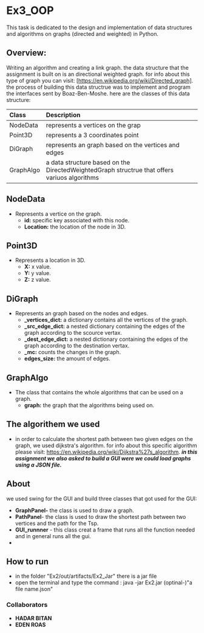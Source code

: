 #  Ex3_OOP
This task is dedicated to the design and implementation of data structures and algorithms on graphs (directed and weighted) in Python.

## Overview:
Writing an algorithm and creating a link graph.
the data structure that the assignment is built on is an directional weighted graph. 
for info about this type of graph you can visit: [https://en.wikipedia.org/wiki/Directed_graph].
the process of building this data structrue was to implement and program the interfaces sent by Boaz-Ben-Moshe.
here are the classes of this data structure:

| Class      | Description |
| :------------| :------------|
| NodeData  | represents a vertices on the grap |
| Point3D      |    represents a 3 coordinates point|
| DiGraph      |    represents an graph based on the vertices and edges |
| GraphAlgo      |    a data structure based on the DirectedWeightedGraph structrue that offers variuos algorithms | 

## NodeData
+ Represents a vertice on the graph.
   + **id:** specific key associated with this node.
   + **Location:** the location of the node in 3D.
    
## Point3D
+ Represents a location in 3D.
  + **X:** x value.
  + **Y:** y value.
  + **Z:** z value.

## DiGraph
+ Represents an graph based on the nodes and edges.
  + **_vertices_dict:** a dictionary contains all the vertices of the graph.
  + **_src_edge_dict:** a nested dictionary containing the edges of the graph according to the scource vertax.
  + **_dest_edge_dict:** a nested dictionary containing the edges of the graph according to the destination vertax.
  + **_mc:** counts the changes in the graph.
  + **edges_size:** the amount of edges.

## GraphAlgo
+ The class that contains the whole algorithms that can be used on a graph.
     + **graph:** the graph that the algorithms being used on. 

## The algorithem we used
+ in order to calculate the shortest path between two given edges on the graph, we used dijkstra's algorithm.
  for info about this specific algorithm please visit: https://en.wikipedia.org/wiki/Dijkstra%27s_algorithm.
  ***in this assignment we also asked to build a GUI were we could load graphs using a JSON file.***

## About
 we used swing for the GUI and build three classes that got used for the GUI: 
   + **GraphPanel-** the class is used to draw a graph.
   + **PathPanel**- the class is used to draw the shortest path between two vertices and the path for the Tsp.
   + **GUI_runnner** - this class creat a frame that runs all the function needed and in general runs all the gui.
   + 
## How to run
  + in the folder "Ex2/out/artifacts/Ex2_Jar" there is a jar file
  + open the terminal and type the command : java -jar Ex2.jar (optinal-)"a file name.json"

### Collaborators
  + **HADAR BITAN**
  + **EDEN ROAS**
